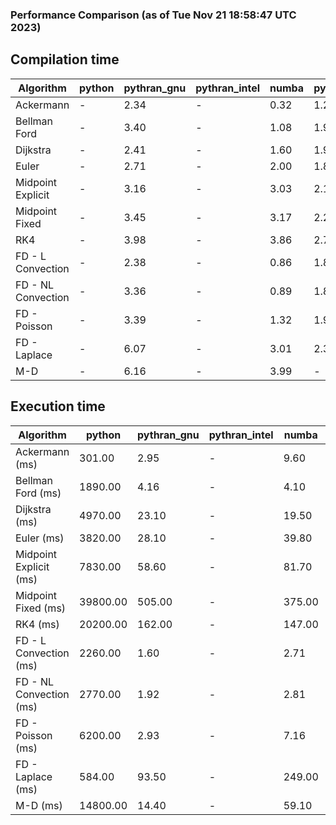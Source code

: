### Performance Comparison (as of Tue Nov 21 18:58:47 UTC 2023)
## Compilation time
Algorithm                 | python                    | pythran_gnu               | pythran_intel             | numba                     | pyccel_fortran_gnu        | pyccel_c_gnu              | pyccel_fortran_intel      | pyccel_c_intel           
------------------------- | ------------------------- | ------------------------- | ------------------------- | ------------------------- | ------------------------- | ------------------------- | ------------------------- | -------------------------
Ackermann                 | -                         | 2.34                      | -                         | 0.32                      | 1.21                      | 1.16                      | -                         | -                        
Bellman Ford              | -                         | 3.40                      | -                         | 1.08                      | 1.91                      | 1.90                      | -                         | -                        
Dijkstra                  | -                         | 2.41                      | -                         | 1.60                      | 1.98                      | 1.91                      | -                         | -                        
Euler                     | -                         | 2.71                      | -                         | 2.00                      | 1.87                      | 1.92                      | -                         | -                        
Midpoint Explicit         | -                         | 3.16                      | -                         | 3.03                      | 2.14                      | 2.19                      | -                         | -                        
Midpoint Fixed            | -                         | 3.45                      | -                         | 3.17                      | 2.21                      | 2.25                      | -                         | -                        
RK4                       | -                         | 3.98                      | -                         | 3.86                      | 2.74                      | 2.70                      | -                         | -                        
FD - L Convection         | -                         | 2.38                      | -                         | 0.86                      | 1.84                      | 1.87                      | -                         | -                        
FD - NL Convection        | -                         | 3.36                      | -                         | 0.89                      | 1.86                      | 1.90                      | -                         | -                        
FD - Poisson              | -                         | 3.39                      | -                         | 1.32                      | 1.97                      | 2.00                      | -                         | -                        
FD - Laplace              | -                         | 6.07                      | -                         | 3.01                      | 2.34                      | 2.34                      | -                         | -                        
M-D                       | -                         | 6.16                      | -                         | 3.99                      | -                         | -                         | -                         | -                        

## Execution time
Algorithm                 | python                    | pythran_gnu               | pythran_intel             | numba                     | pyccel_fortran_gnu        | pyccel_c_gnu              | pyccel_fortran_intel      | pyccel_c_intel           
------------------------- | ------------------------- | ------------------------- | ------------------------- | ------------------------- | ------------------------- | ------------------------- | ------------------------- | -------------------------
Ackermann (ms)            | 301.00                    | 2.95                      | -                         | 9.60                      | 1.55                      | 1.54                      | -                         | -                        
Bellman Ford (ms)         | 1890.00                   | 4.16                      | -                         | 4.10                      | 2.97                      | 5.59                      | -                         | -                        
Dijkstra (ms)             | 4970.00                   | 23.10                     | -                         | 19.50                     | 19.20                     | 29.60                     | -                         | -                        
Euler (ms)                | 3820.00                   | 28.10                     | -                         | 39.80                     | 14.50                     | 143.00                    | -                         | -                        
Midpoint Explicit (ms)    | 7830.00                   | 58.60                     | -                         | 81.70                     | 22.40                     | 281.00                    | -                         | -                        
Midpoint Fixed (ms)       | 39800.00                  | 505.00                    | -                         | 375.00                    | 78.40                     | 1380.00                   | -                         | -                        
RK4 (ms)                  | 20200.00                  | 162.00                    | -                         | 147.00                    | 37.80                     | 490.00                    | -                         | -                        
FD - L Convection (ms)    | 2260.00                   | 1.60                      | -                         | 2.71                      | 1.47                      | 1.84                      | -                         | -                        
FD - NL Convection (ms)   | 2770.00                   | 1.92                      | -                         | 2.81                      | 1.68                      | 2.18                      | -                         | -                        
FD - Poisson (ms)         | 6200.00                   | 2.93                      | -                         | 7.16                      | 2.76                      | 3.84                      | -                         | -                        
FD - Laplace (ms)         | 584.00                    | 93.50                     | -                         | 249.00                    | 61.20                     | 257.00                    | -                         | -                        
M-D (ms)                  | 14800.00                  | 14.40                     | -                         | 59.10                     | -                         | -                         | -                         | -                        
